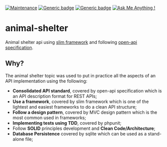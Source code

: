 [![Maintenance](https://img.shields.io/badge/Maintained%3F-no-red.svg)](https://bitbucket.org/lbesson/ansi-colors)
[![Generic badge](https://img.shields.io/badge/Status-Deprecated-orange.svg)](https://shields.io/)
[![Generic badge](https://img.shields.io/badge/License-BSD_3-blue.svg)](https://shields.io/)
[![Ask Me Anything !](https://img.shields.io/badge/Ask%20me-anything-1abc9c.svg)](https://GitHub.com/Naereen/ama)

# animal-shelter
Animal shelter api using [slim framework](http://www.slimframework.com/) and following [open-api specification](https://swagger.io/docs/specification/about/).

## Why?
The animal shelter topic was used to put in practice all the aspects of an API implementation using the following:

- **Consolidated API standard**, covered by open-api specification which is an API description format for REST APIs;
- **Use a framework**, covered by slim framework which is one of the lightest and easiest frameworks to do a clean API structure;
- **Follow a design pattern**, covered by MVC design pattern which is the most common used in frameworks;
- **Implementing tests using TDD**, covered by phpunit;
- Follow **SOLID** principles development and **Clean Code/Architecture**;
- **Database Persistence** covered by sqlite which can be used as a stand-alone file;
